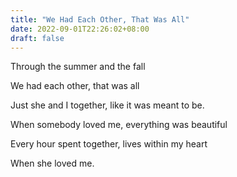 ```yaml
---
title: "We Had Each Other, That Was All"
date: 2022-09-01T22:26:02+08:00
draft: false
---
```


Through the summer and the fall

We had each other, that was all

Just she and I together, like it was meant to be.

When somebody loved me, everything was beautiful

Every hour spent together, lives within my heart

When she loved me.
